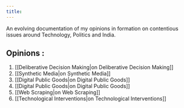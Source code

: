 ```yaml
---
title:
---
```

An evolving documentation of my opinions in formation on contentious issues around Technology, Politics and India. 

## Opinions : 
1. [[Deliberative Decision Making|on Deliberative Decision Making]]
2. [[Synthetic Media|on Synthetic Media]]
3. [[Digital Public Goods|on Digital Public Goods]]
4. [[Digital Public Goods|on Digital Public Goods]]
5. [[Web Scraping|on Web Scraping]]
6. [[Technological Interventions|on Technological Interventions]]



